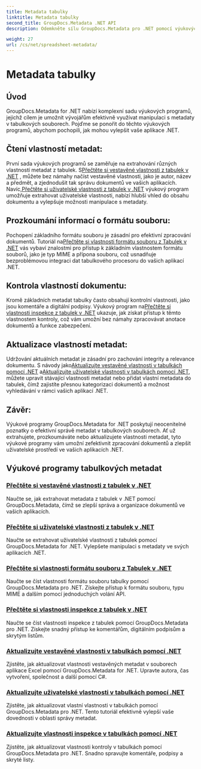 ```yaml
---
title: Metadata tabulky
linktitle: Metadata tabulky
second_title: GroupDocs.Metadata .NET API
description: Odemkněte sílu GroupDocs.Metadata pro .NET pomocí výukových programů pro čtení a aktualizaci vlastností tabulek. Zvyšte úroveň manipulace s metadaty ve svých aplikacích .NET.

weight: 27
url: /cs/net/spreadsheet-metadata/
---
```


# Metadata tabulky

## Úvod

GroupDocs.Metadata for .NET nabízí komplexní sadu výukových programů, jejichž cílem je umožnit vývojářům efektivně využívat manipulaci s metadaty v tabulkových souborech. Pojďme se ponořit do těchto výukových programů, abychom pochopili, jak mohou vylepšit vaše aplikace .NET.

## Čtení vlastností metadat:
První sada výukových programů se zaměřuje na extrahování různých vlastností metadat z tabulek. S[Přečtěte si vestavěné vlastnosti z tabulek v .NET](./read-built-in-properties-spreadsheets/) , můžete bez námahy načíst vestavěné vlastnosti, jako je autor, název a předmět, a zjednodušit tak správu dokumentů ve vašich aplikacích. Navíc,[Přečtěte si uživatelské vlastnosti z tabulek v .NET](./read-custom-properties-spreadsheets/) výukový program umožňuje extrahovat uživatelské vlastnosti, nabízí hlubší vhled do obsahu dokumentu a vylepšuje možnosti manipulace s metadaty.

## Prozkoumání informací o formátu souboru:
 Pochopení základního formátu souboru je zásadní pro efektivní zpracování dokumentů. Tutoriál na[Přečtěte si vlastnosti formátu souboru z Tabulek v .NET](./read-file-format-properties-spreadsheets/) vás vybaví znalostmi pro přístup k základním vlastnostem formátu souborů, jako je typ MIME a přípona souboru, což usnadňuje bezproblémovou integraci dat tabulkového procesoru do vašich aplikací .NET.

## Kontrola vlastností dokumentu:
Kromě základních metadat tabulky často obsahují kontrolní vlastnosti, jako jsou komentáře a digitální podpisy. Výukový program na[Přečtěte si vlastnosti inspekce z tabulek v .NET](./read-inspection-properties-spreadsheets/) ukazuje, jak získat přístup k těmto vlastnostem kontroly, což vám umožní bez námahy zpracovávat anotace dokumentů a funkce zabezpečení.

## Aktualizace vlastností metadat:
 Udržování aktuálních metadat je zásadní pro zachování integrity a relevance dokumentu. S návody jako[Aktualizujte vestavěné vlastnosti v tabulkách pomocí .NET](./update-built-in-properties-spreadsheets/) a[Aktualizujte uživatelské vlastnosti v tabulkách pomocí .NET](./update-custom-properties-spreadsheets/), můžete upravit stávající vlastnosti metadat nebo přidat vlastní metadata do tabulek, čímž zajistíte přesnou kategorizaci dokumentů a možnost vyhledávání v rámci vašich aplikací .NET.

## Závěr:
Výukové programy GroupDocs.Metadata for .NET poskytují neocenitelné poznatky o efektivní správě metadat v tabulkových souborech. Ať už extrahujete, prozkoumáváte nebo aktualizujete vlastnosti metadat, tyto výukové programy vám umožní zefektivnit zpracování dokumentů a zlepšit uživatelské prostředí ve vašich aplikacích .NET.

## Výukové programy tabulkových metadat
### [Přečtěte si vestavěné vlastnosti z tabulek v .NET](./read-built-in-properties-spreadsheets/)
Naučte se, jak extrahovat metadata z tabulek v .NET pomocí GroupDocs.Metadata, čímž se zlepší správa a organizace dokumentů ve vašich aplikacích.
### [Přečtěte si uživatelské vlastnosti z tabulek v .NET](./read-custom-properties-spreadsheets/)
Naučte se extrahovat uživatelské vlastnosti z tabulek pomocí GroupDocs.Metadata for .NET. Vylepšete manipulaci s metadaty ve svých aplikacích .NET.
### [Přečtěte si vlastnosti formátu souboru z Tabulek v .NET](./read-file-format-properties-spreadsheets/)
Naučte se číst vlastnosti formátu souboru tabulky pomocí GroupDocs.Metadata pro .NET. Získejte přístup k formátu souboru, typu MIME a dalším pomocí jednoduchých volání API.
### [Přečtěte si vlastnosti inspekce z tabulek v .NET](./read-inspection-properties-spreadsheets/)
Naučte se číst vlastnosti inspekce z tabulek pomocí GroupDocs.Metadata pro .NET. Získejte snadný přístup ke komentářům, digitálním podpisům a skrytým listům.
### [Aktualizujte vestavěné vlastnosti v tabulkách pomocí .NET](./update-built-in-properties-spreadsheets/)
Zjistěte, jak aktualizovat vlastnosti vestavěných metadat v souborech aplikace Excel pomocí GroupDocs.Metadata for .NET. Upravte autora, čas vytvoření, společnost a další pomocí C#.
### [Aktualizujte uživatelské vlastnosti v tabulkách pomocí .NET](./update-custom-properties-spreadsheets/)
Zjistěte, jak aktualizovat vlastní vlastnosti v tabulkách pomocí GroupDocs.Metadata pro .NET. Tento tutoriál efektivně vylepší vaše dovednosti v oblasti správy metadat.
### [Aktualizujte vlastnosti inspekce v tabulkách pomocí .NET](./update-inspection-properties-spreadsheets/)
Zjistěte, jak aktualizovat vlastnosti kontroly v tabulkách pomocí GroupDocs.Metadata pro .NET. Snadno spravujte komentáře, podpisy a skryté listy.